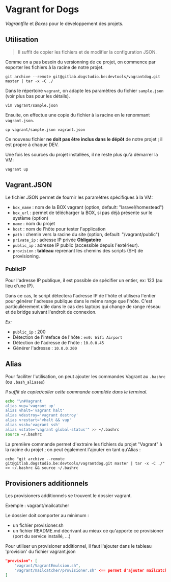 # Vagrant for Dogs

_Vagrantfile_ et _Boxes_ pour le développement des projets.

## Utilisation

> Il suffit de copier les fichiers et de modifier la configuration JSON.

Comme on a pas besoin du versionning de ce projet, on commence par exporter les fichiers à la racine de notre projet.

    git archive --remote git@gitlab.dogstudio.be:devtools/vagrantdog.git master | tar -x -C ./

Dans le répertoire `vagrant`, on adapte les paramètres du fichier `sample.json` (voir plus bas pour les détails).

    vim vagrant/sample.json

Ensuite, on effectue une copie du fichier à la racine en le renommant `vagrant.json`.

    cp vagrant/sample.json vagrant.json

Ce nouveau fichier **ne doit pas être inclus dans le dépôt** de notre projet ; il est propre à chaque DEV.

Une fois les sources du projet installées, il ne reste plus qu'à démarrer la VM:

    vagrant up

## Vagrant.JSON

Le fichier JSON permet de fournir les paramètres spécifiques à la VM:

* `box_name` : nom de la BOX vagrant (option, default: "laravel/homestead")
* `box_url` : permet de télécharger la BOX, si pas déjà présente sur le système (option)
* `name` : nom du projet
* `host` : nom de l'hôte pour tester l'application
* `path` : chemin vers la racine du site (option, default: "/vagrant/public")
* `private_ip` : adresse IP privée **Obligatoire**
* `public_ip` : adresse IP public (accessible depuis l'extérieur).
* `provision` : **tableau** reprenant les chemins des scripts (SH) de provisioning.

### PublicIP

Pour l'adresse IP publique, il est possible de spécifier un entier, ex: 123 (au lieu d'une IP).

Dans ce cas, le script détectera l'adresse IP de l'hôte et utilisera l'entier pour générer l'adresse publique dans le même range que l'hôte.
C'est particulièrement utile dans le cas des laptops qui change de range réseau et de bridge suivant l'endroit de connexion.

_Ex:_

* `public_ip` : 200
* Détection de l'inteface de l'hôte : `en0: Wifi Airport`
* Détection de l'adresse de l'hôte : `10.0.0.45`
* Générer l'adresse : `10.0.0.200`

## Alias

Pour faciliter l'utilisation, on peut ajouter les commandes Vagrant au `.bashrc` (ou `.bash_aliases`)

_Il suffit de copier/coller cette commande complète dans le terminal._

```bash
echo "\n#Vagrant
alias vup='vagrant up'
alias vhalt='vagrant halt'
alias vdestroy='vagrant destroy'
alias vrestart='vhalt && vup'
alias vssh='vagrant ssh'
alias vstate='vagrant global-status'" >> ~/.bashrc
source ~/.bashrc
```

La première commande permet d'extraire les fichiers du projet "Vagrant" à la racine du projet ; on peut également l'ajouter en tant qu'Alias :

    echo "git archive --remote git@gitlab.dogstudio.be:devtools/vagrantdog.git master | tar -x -C ./" >> ~/.bashrc && source ~/.bashrc

## Provisioners additionnels

Les provisioners additionnels se trouvent le dossier vagrant.

Exemple : vagrant/mailcatcher

Le dossier doit comporter au minimum :

* un fichier provisioner.sh
* un fichier README.md décrivant au mieux ce qu'apporte ce provisioner (port du service installé, ...)

Pour utiliser un provisioner additionnel, il faut l'ajouter dans le tableau 'provision' du fichier vagrant.json

```json
"provision": [
    "vagrant/VagrantEmulsion.sh",
    "vagrant/mailcatcher/provisioner.sh" <== permet d'ajouter mailcatcher à la vagrant
]
```


